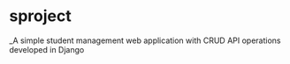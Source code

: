 # sproject
_A simple student management web application with CRUD API operations developed in Django